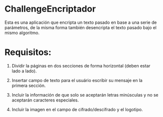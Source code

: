 # ChallengeEncriptador
Esta es una aplicación que encripta un texto pasado en base a una serie de parámetros, de la misma forma también desencripta el texto pasado bajo el mismo algoritmo.

<h1>Requisitos:</h1>
<ol>
    <li>
        <p>Dividir la páginas en dos secciones de forma horizontal (deben estar lado a lado).</p>
    </li>
    <li>
        <p>Insertar campo de texto para el usuário escribir su mensaje en la primera sección.</p>
    </li>
    <li>
        <p>Incluir la información de que solo se aceptarán letras minúsculas y no se aceptarán caracteres especiales.</p>
    </li>
    <li>
        <p>Incluir la imagen en el campo de cifrado/descifrado y el logotipo.</p>
    </li>
</ol>
